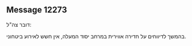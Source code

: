 ## Message 12273

דובר צה"ל:

בהמשך לדיווחים על חדירה אווירית במרחב יסוד המעלה, אין חשש לאירוע ביטחוני.


